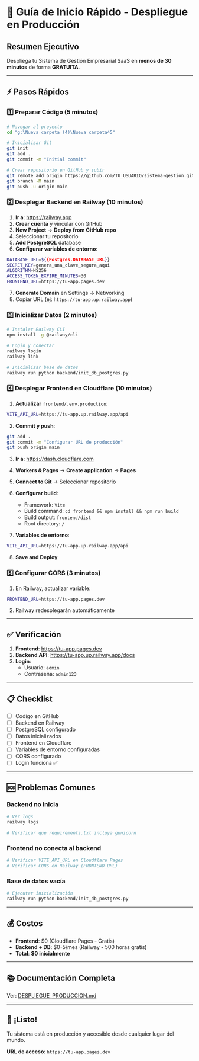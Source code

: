 # 🚀 Guía de Inicio Rápido - Despliegue en Producción

## Resumen Ejecutivo

Despliega tu Sistema de Gestión Empresarial SaaS en **menos de 30 minutos** de forma **GRATUITA**.

---

## ⚡ Pasos Rápidos

### 1️⃣ Preparar Código (5 minutos)

```bash
# Navegar al proyecto
cd "g:\Nueva carpeta (4)\Nueva carpeta45"

# Inicializar Git
git init
git add .
git commit -m "Initial commit"

# Crear repositorio en GitHub y subir
git remote add origin https://github.com/TU_USUARIO/sistema-gestion.git
git branch -M main
git push -u origin main
```

### 2️⃣ Desplegar Backend en Railway (10 minutos)

1. **Ir a**: https://railway.app
2. **Crear cuenta** y vincular con GitHub
3. **New Project** → **Deploy from GitHub repo**
4. Seleccionar tu repositorio
5. **Add PostgreSQL** database
6. **Configurar variables de entorno**:

```bash
DATABASE_URL=${{Postgres.DATABASE_URL}}
SECRET_KEY=genera_una_clave_segura_aqui
ALGORITHM=HS256
ACCESS_TOKEN_EXPIRE_MINUTES=30
FRONTEND_URL=https://tu-app.pages.dev
```

7. **Generate Domain** en Settings → Networking
8. Copiar URL (ej: `https://tu-app.up.railway.app`)

### 3️⃣ Inicializar Datos (2 minutos)

```bash
# Instalar Railway CLI
npm install -g @railway/cli

# Login y conectar
railway login
railway link

# Inicializar base de datos
railway run python backend/init_db_postgres.py
```

### 4️⃣ Desplegar Frontend en Cloudflare (10 minutos)

1. **Actualizar** `frontend/.env.production`:
```bash
VITE_API_URL=https://tu-app.up.railway.app/api
```

2. **Commit y push**:
```bash
git add .
git commit -m "Configurar URL de producción"
git push origin main
```

3. **Ir a**: https://dash.cloudflare.com
4. **Workers & Pages** → **Create application** → **Pages**
5. **Connect to Git** → Seleccionar repositorio
6. **Configurar build**:
   - Framework: `Vite`
   - Build command: `cd frontend && npm install && npm run build`
   - Build output: `frontend/dist`
   - Root directory: `/`

7. **Variables de entorno**:
```bash
VITE_API_URL=https://tu-app.up.railway.app/api
```

8. **Save and Deploy**

### 5️⃣ Configurar CORS (3 minutos)

1. En Railway, actualizar variable:
```bash
FRONTEND_URL=https://tu-app.pages.dev
```

2. Railway redesplegarán automáticamente

---

## ✅ Verificación

1. **Frontend**: https://tu-app.pages.dev
2. **Backend API**: https://tu-app.up.railway.app/docs
3. **Login**:
   - Usuario: `admin`
   - Contraseña: `admin123`

---

## 📋 Checklist

- [ ] Código en GitHub
- [ ] Backend en Railway
- [ ] PostgreSQL configurado
- [ ] Datos inicializados
- [ ] Frontend en Cloudflare
- [ ] Variables de entorno configuradas
- [ ] CORS configurado
- [ ] Login funciona ✅

---

## 🆘 Problemas Comunes

### Backend no inicia
```bash
# Ver logs
railway logs

# Verificar que requirements.txt incluya gunicorn
```

### Frontend no conecta al backend
```bash
# Verificar VITE_API_URL en Cloudflare Pages
# Verificar CORS en Railway (FRONTEND_URL)
```

### Base de datos vacía
```bash
# Ejecutar inicialización
railway run python backend/init_db_postgres.py
```

---

## 💰 Costos

- **Frontend**: $0 (Cloudflare Pages - Gratis)
- **Backend + DB**: $0-5/mes (Railway - 500 horas gratis)
- **Total**: **$0 inicialmente**

---

## 📚 Documentación Completa

Ver: [DESPLIEGUE_PRODUCCION.md](./DESPLIEGUE_PRODUCCION.md)

---

## 🎉 ¡Listo!

Tu sistema está en producción y accesible desde cualquier lugar del mundo.

**URL de acceso**: `https://tu-app.pages.dev`
